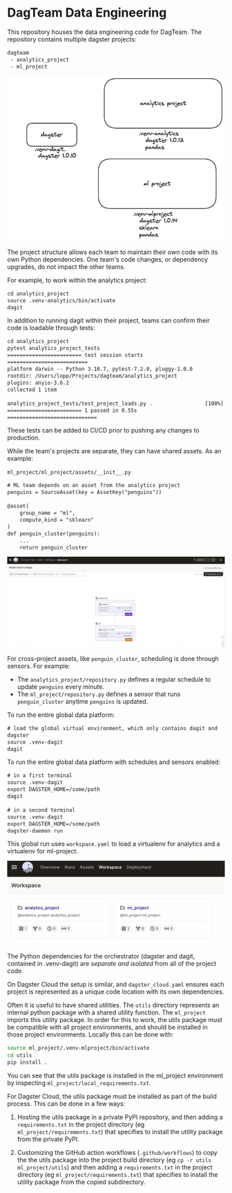# DagTeam Data Engineering 

This repository houses the data engineering code for DagTeam. The repository contains multiple dagster projects:

```
dagteam
 - analytics_project
 - ml_project
```

![project structure](./dagteam.png)

The project structure allows each team to maintain their own code with its own Python dependencies. 
One team's code changes, or dependency upgrades, do not impact the other teams.

For example, to work within the analytics project:

```
cd analytics_project
source .venv-analytics/bin/activate
dagit
```

In addition to running dagit within their project, teams can confirm their code is loadable through tests:

```
cd analytics_project
pytest analytics_project_tests
======================== test session starts ==========================
platform darwin -- Python 3.10.7, pytest-7.2.0, pluggy-1.0.0
rootdir: /Users/lopp/Projects/dagteam/analytics_project
plugins: anyio-3.6.2
collected 1 item 

analytics_project_tests/test_project_loads.py .                 [100%]
======================== 1 passed in 0.55s =============================
```

These tests can be added to CI/CD prior to pushing any changes to production.

While the team's projects are separate, they can have shared assets. As an example: 

`ml_project/ml_project/assets/__init__.py`

```
# ML team depends on an asset from the analytics project
penguins = SourceAsset(key = AssetKey("penguins"))

@asset(
    group_name = "ml",
    compute_kind = "sklearn"
)
def penguin_cluster(penguins):
    ...
    return penguin_cluster
```

![global asset view](./global_assets.png)


For cross-project assets, like `penguin_cluster`, scheduling is done through sensors. For example:
- The `analytics_project/repository.py` defines a regular schedule to update `penguins` every minute.
- The `ml_project/repository.py` defines a sensor that runs `penguin_cluster` anytime `penguins` is updated. 


To run the entire global data platform:

```
# load the global virtual environment, which only contains dagit and dagster
source .venv-dagit
dagit
```

To run the entire global data platform with schedules and sensors enabled:

```
# in a first terminal
source .venv-dagit
export DAGSTER_HOME=/some/path
dagit

# in a second terminal
source .venv-dagit
export DAGSTER_HOME=/some/path
dagster-daemon run
```

This global run uses `workspace.yaml` to load a virtualenv for analytics and a virtualenv for ml-project.

![multiple projects in dagster](./workspaces.png)

The Python dependencies for the orchestrator (dagster and dagit, contained in .venv-dagit) are _separate and isolated_ from all of the project code.

On Dagster Cloud the setup is similar, and `dagster_cloud.yaml` ensures each project is represented as a unique code location with its own dependencies.

Often it is useful to have shared utilities. The `utils` directory represents an internal python package with a shared utility function. The `ml_project` imports this utility package. In order for this to work, the utils package must be compatible with all project environments, and should be installed in those project environments. Locally this can be done with: 

```bash
source ml_project/.venv-mlproject/bin/activate
cd utils 
pip install .
```

You can see that the utils package is installed in the ml_project environment by inspecting `ml_project/local_requirements.txt`.

For Dagster Cloud, the utils package must be installed as part of the build process. This can be done in a few ways:

1. Hosting the utils package in a private PyPI repository, and then adding a `requirements.txt` in the project directory (eg `ml_project/requirements.txt`) that specifies to install the utility package from the private PyPI.

2. Customizing the GitHub action workflows (`.github/workflows`) to copy the the utils package into the project build directory (eg `cp -r utils ml_project/utils`) and then adding a `requirements.txt` in the project directory (eg `ml_project/requirements.txt`) that specifies to install the utility package from the copied subdirectory.

